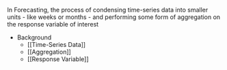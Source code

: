 In Forecasting, the process of condensing time-series data into smaller units - like weeks or months - and performing some form of aggregation on the response variable of interest

- Background
	- [[Time-Series Data]]
	- [[Aggregation]]
	- [[Response Variable]]